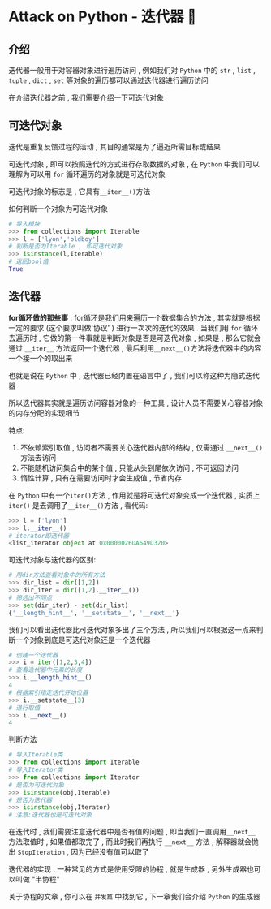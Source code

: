 #  Attack on Python - 迭代器 🐍






<extoc></extoc>

## 介绍

迭代器一般用于对容器对象进行遍历访问 , 例如我们对 `Python` 中的 `str` ,  `list` , `tuple` , `dict` , `set` 等对象的遍历都可以通过迭代器进行遍历访问

在介绍迭代器之前 , 我们需要介绍一下可迭代对象

## 可迭代对象 

迭代是重复反馈过程的活动 , 其目的通常是为了逼近所需目标或结果 

可迭代对象 , 即可以按照迭代的方式进行存取数据的对象 , 在 `Python` 中我们可以理解为可以用 `for` 循环遍历的对象就是可迭代对象

可迭代对象的标志是 , 它具有` __iter__() `方法

如何判断一个对象为可迭代对象

```python
# 导入模块
>>> from collections import Iterable
>>> l = ['lyon','oldboy']
# 判断是否为Iterable , 即可迭代对象
>>> isinstance(l,Iterable)
# 返回bool值
True
```

## 迭代器 

__for循环做的那些事__ :  for循环是我们用来遍历一个数据集合的方法 , 其实就是根据一定的要求 (这个要求叫做'协议' ) 进行一次次的迭代的效果 . 当我们用 `for` 循环去遍历时 , 它做的第一件事就是判断对象是否是可迭代对象 , 如果是 , 那么它就会通过 `__iter__` 方法返回一个迭代器 , 最后利用` __next__() `方法将迭代器中的内容一个接一个的取出来

也就是说在 `Python` 中 , 迭代器已经内置在语言中了 , 我们可以称这种为隐式迭代器

所以迭代器其实就是遍历访问容器对象的一种工具 , 设计人员不需要关心容器对象的内存分配的实现细节

特点:

1. 不依赖索引取值 , 访问者不需要关心迭代器内部的结构 , 仅需通过 `__next__()` 方法去访问
2. 不能随机访问集合中的某个值 , 只能从头到尾依次访问 , 不可返回访问
3. 惰性计算 , 只有在需要访问时才会生成值 , 节省内存

在 `Python` 中有一个`iter()`方法 , 作用就是将可迭代对象变成一个迭代器 , 实质上 `iter()` 是去调用了` __iter__() `方法 ,  看代码:

```python
>>> l = ['lyon']
>>> l.__iter__()
# iterator即迭代器
<list_iterator object at 0x0000026DA649D320>
```

可迭代对象与迭代器的区别:

```python
# 用dir方法查看对象中的所有方法
>>> dir_list = dir([1,2])
>>> dir_iter = dir([1,2].__iter__())
# 筛选出不同点
>>> set(dir_iter) - set(dir_list)
{'__length_hint__', '__setstate__', '__next__'}
```

我们可以看出迭代器比可迭代对象多出了三个方法 , 所以我们可以根据这一点来判断一个对象到底是可迭代对象还是一个迭代器

```python
# 创建一个迭代器
>>> i = iter([1,2,3,4])
# 查看迭代器中元素的长度
>>> i.__length_hint__()
4
# 根据索引指定迭代开始位置
>>> i.__setstate__(3)
# 进行取值
>>> i.__next__()
4
```

判断方法

```python
# 导入Iterable类
>>> from collections import Iterable
# 导入Iterator类
>>> from collections import Iterator
# 是否为可迭代对象
>>> isinstance(obj,Iterable)
# 是否为迭代器
>>> isinstance(obj,Iterator)
# 注意:迭代器也是可迭代对象
```

在迭代时 ,  我们需要注意迭代器中是否有值的问题 ,  即当我们一直调用` __next__ ` 方法取值时 , 如果值都取完了 , 而此时我们再执行 ` __next__ ` 方法 , 解释器就会抛出 `StopIteration` , 因为已经没有值可以取了

迭代器的实现 , 一种常见的方式是使用受限的协程 , 就是生成器 , 另外生成器也可以叫做 "半协程"

关于协程的文章 , 你可以在 `并发篇` 中找到它 , 下一章我们会介绍 `Python` 的生成器